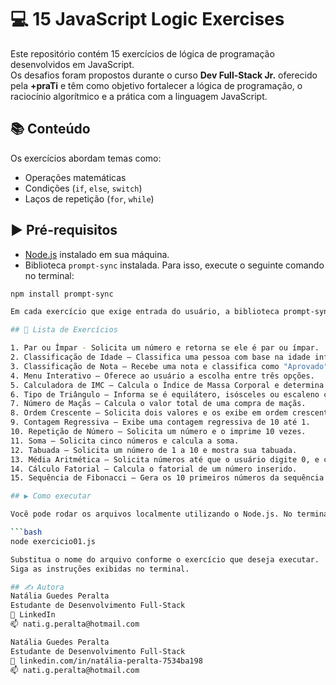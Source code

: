 # 💻 15 JavaScript Logic Exercises

Este repositório contém 15 exercícios de lógica de programação desenvolvidos em JavaScript.  
Os desafios foram propostos durante o curso **Dev Full-Stack Jr.** oferecido pela **+praTi** e têm como objetivo fortalecer a lógica de programação, o raciocínio algorítmico e a prática com a linguagem JavaScript.

## 📚 Conteúdo

Os exercícios abordam temas como:

- Operações matemáticas
- Condições (`if`, `else`, `switch`)
- Laços de repetição (`for`, `while`)

## ▶️ Pré-requisitos

- [Node.js](https://nodejs.org) instalado em sua máquina.
- Biblioteca `prompt-sync` instalada. Para isso, execute o seguinte comando no terminal:

```bash
npm install prompt-sync

Em cada exercício que exige entrada do usuário, a biblioteca prompt-sync é utilizada para capturar os dados via terminal.

## 📂 Lista de Exercícios

1. Par ou Ímpar - Solicita um número e retorna se ele é par ou ímpar.
2. Classificação de Idade – Classifica uma pessoa com base na idade informada.
3. Classificação de Nota – Recebe uma nota e classifica como "Aprovado", "Recuperação" ou "Reprovado".
4. Menu Interativo – Oferece ao usuário a escolha entre três opções.
5. Calculadora de IMC – Calcula o Índice de Massa Corporal e determina a categoria.
6. Tipo de Triângulo – Informa se é equilátero, isósceles ou escaleno com base nos lados.
7. Número de Maçãs – Calcula o valor total de uma compra de maçãs.
8. Ordem Crescente – Solicita dois valores e os exibe em ordem crescente.
9. Contagem Regressiva – Exibe uma contagem regressiva de 10 até 1.
10. Repetição de Número – Solicita um número e o imprime 10 vezes.
11. Soma – Solicita cinco números e calcula a soma.
12. Tabuada – Solicita um número de 1 a 10 e mostra sua tabuada.
13. Média Aritmética – Solicita números até que o usuário digite 0, e calcula a média.
14. Cálculo Fatorial – Calcula o fatorial de um número inserido.
15. Sequência de Fibonacci – Gera os 10 primeiros números da sequência de Fibonacci.

## ▶️ Como executar

Você pode rodar os arquivos localmente utilizando o Node.js. No terminal, digite:

```bash
node exercicio01.js

Substitua o nome do arquivo conforme o exercício que deseja executar.
Siga as instruções exibidas no terminal.

## ✍️ Autora
Natália Guedes Peralta
Estudante de Desenvolvimento Full-Stack
🔗 LinkedIn
📫 nati.g.peralta@hotmail.com

Natália Guedes Peralta
Estudante de Desenvolvimento Full-Stack
🔗 linkedin.com/in/natália-peralta-7534ba198
📫 nati.g.peralta@hotmail.com
